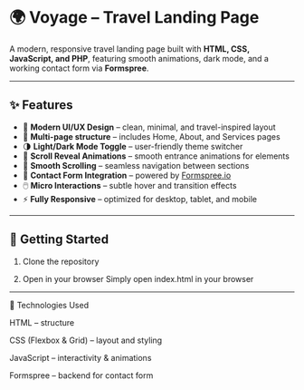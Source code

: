 # 🌍 Voyage – Travel Landing Page

A modern, responsive travel landing page built with **HTML, CSS, JavaScript, and PHP**, featuring smooth animations, dark mode, and a working contact form via **Formspree**.

---

## ✨ Features

- 🎨 **Modern UI/UX Design** – clean, minimal, and travel-inspired layout  
- 🧭 **Multi-page structure** – includes Home, About, and Services pages  
- 🌗 **Light/Dark Mode Toggle** – user-friendly theme switcher  
- 💫 **Scroll Reveal Animations** – smooth entrance animations for elements  
- 📜 **Smooth Scrolling** – seamless navigation between sections  
- 💌 **Contact Form Integration** – powered by [Formspree.io](https://formspree.io)  
- 🖱️ **Micro Interactions** – subtle hover and transition effects  
- ⚡ **Fully Responsive** – optimized for desktop, tablet, and mobile

---

## 🚀 Getting Started

1. Clone the repository

2. Open in your browser
Simply open index.html in your browser

---

🧠 Technologies Used

HTML – structure

CSS (Flexbox & Grid) – layout and styling

JavaScript – interactivity & animations

Formspree – backend for contact form

